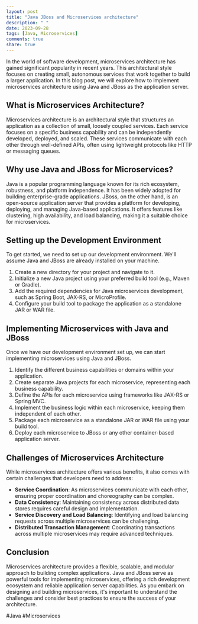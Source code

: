 ```yaml
---
layout: post
title: "Java JBoss and Microservices architecture"
description: " "
date: 2023-09-28
tags: [Java, Microservices]
comments: true
share: true
---
```


In the world of software development, microservices architecture has gained significant popularity in recent years. This architectural style focuses on creating small, autonomous services that work together to build a larger application. In this blog post, we will explore how to implement microservices architecture using Java and JBoss as the application server.

## What is Microservices Architecture?

Microservices architecture is an architectural style that structures an application as a collection of small, loosely coupled services. Each service focuses on a specific business capability and can be independently developed, deployed, and scaled. These services communicate with each other through well-defined APIs, often using lightweight protocols like HTTP or messaging queues.

## Why use Java and JBoss for Microservices?

Java is a popular programming language known for its rich ecosystem, robustness, and platform independence. It has been widely adopted for building enterprise-grade applications. JBoss, on the other hand, is an open-source application server that provides a platform for developing, deploying, and managing Java-based applications. It offers features like clustering, high availability, and load balancing, making it a suitable choice for microservices.

## Setting up the Development Environment
To get started, we need to set up our development environment. We'll assume Java and JBoss are already installed on your machine.

1. Create a new directory for your project and navigate to it.
2. Initialize a new Java project using your preferred build tool (e.g., Maven or Gradle).
3. Add the required dependencies for Java microservices development, such as Spring Boot, JAX-RS, or MicroProfile.
4. Configure your build tool to package the application as a standalone JAR or WAR file.

## Implementing Microservices with Java and JBoss

Once we have our development environment set up, we can start implementing microservices using Java and JBoss.

1. Identify the different business capabilities or domains within your application.
2. Create separate Java projects for each microservice, representing each business capability.
3. Define the APIs for each microservice using frameworks like JAX-RS or Spring MVC.
4. Implement the business logic within each microservice, keeping them independent of each other.
5. Package each microservice as a standalone JAR or WAR file using your build tool.
6. Deploy each microservice to JBoss or any other container-based application server.

## Challenges of Microservices Architecture

While microservices architecture offers various benefits, it also comes with certain challenges that developers need to address:

- **Service Coordination**: As microservices communicate with each other, ensuring proper coordination and choreography can be complex.
- **Data Consistency**: Maintaining consistency across distributed data stores requires careful design and implementation.
- **Service Discovery and Load Balancing**: Identifying and load balancing requests across multiple microservices can be challenging.
- **Distributed Transaction Management**: Coordinating transactions across multiple microservices may require advanced techniques.

## Conclusion

Microservices architecture provides a flexible, scalable, and modular approach to building complex applications. Java and JBoss serve as powerful tools for implementing microservices, offering a rich development ecosystem and reliable application server capabilities. As you embark on designing and building microservices, it's important to understand the challenges and consider best practices to ensure the success of your architecture.

#Java #Microservices